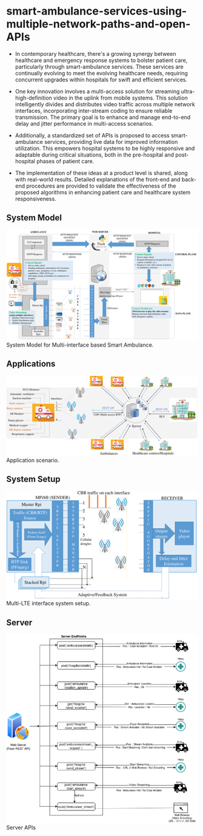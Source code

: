 # smart-ambulance-services-using-multiple-network-paths-and-open-APIs

- In contemporary healthcare, there's a growing synergy between healthcare and emergency response systems to bolster patient care, particularly through smart-ambulance services. These services are continually evolving to meet the evolving healthcare needs, requiring concurrent upgrades within hospitals for swift and efficient services.

- One key innovation involves a multi-access solution for streaming ultra-high-definition video in the uplink from mobile systems. This solution intelligently divides and distributes video traffic across multiple network interfaces, incorporating inter-stream coding to ensure reliable transmission. The primary goal is to enhance and manage end-to-end delay and jitter performance in multi-access scenarios.

- Additionally, a standardized set of APIs is proposed to access smart-ambulance services, providing live data for improved information utilization. This empowers hospital systems to be highly responsive and adaptable during critical situations, both in the pre-hospital and post-hospital phases of patient care.

- The implementation of these ideas at a product level is shared, along with real-world results. Detailed explanations of the front-end and back-end procedures are provided to validate the effectiveness of the proposed algorithms in enhancing patient care and healthcare system responsiveness.

## System Model

![System Model](assets/System.png)
System Model for Multi-interface based Smart Ambulance.


## Applications
![Applications](assets/MAS_arch.png)
Application scenario.

## System Setup
![System Setup](assets/setup.png)
Multi-LTE interface system setup.

## Server
![Server](assets/server.png)
Server APIs





